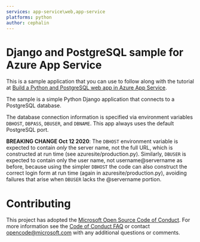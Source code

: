 ```yaml
---
services: app-service\web,app-service
platforms: python
author: cephalin
---
```


# Django and PostgreSQL sample for Azure App Service

This is a sample application that you can use to follow along with the tutorial at 
[Build a Python and PostgreSQL web app in Azure App Service](https://docs.microsoft.com/azure/app-service/containers/tutorial-python-postgresql-app). 

The sample is a simple Python Django application that connects to a PostgreSQL database.

The database connection information is specified via environment variables `DBHOST`, `DBPASS`, `DBUSER`, and `DBNAME`. This app always uses the default PostgreSQL port.

**BREAKING CHANGE Oct 12 2020**: The `DBHOST` environment variable is expected to contain *only* the server name, not the full URL, which is constructed at run time (see azuresite/production.py). Similarly, `DBUSER` is expected to contain only the user name, not username@servername as before, because using the simpler `DBHOST` the code can also construct the correct login form at run time (again in azuresite/production.py), avoiding failures that arise when `DBUSER` lacks the @servername portion.  

# Contributing

This project has adopted the [Microsoft Open Source Code of Conduct](https://opensource.microsoft.com/codeofconduct/). For more information see the [Code of Conduct FAQ](https://opensource.microsoft.com/codeofconduct/faq/) or contact [opencode@microsoft.com](mailto:opencode@microsoft.com) with any additional questions or comments.
